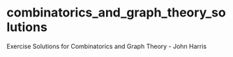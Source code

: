# combinatorics_and_graph_theory_solutions
 Exercise Solutions for Combinatorics and Graph Theory - John Harris
